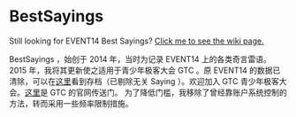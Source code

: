 BestSayings
===================
Still looking for EVENT14 Best Sayings? [Click me to see the wiki page.](https://github.com/laosb/BestSayings/wiki/EVENT14-Best-Sayings)

BestSayings ，始创于 2014 年，当时为记录 EVENT14 上的各类奇言雷语。 2015 年，我将其更新使之适用于青少年极客大会 GTC 。原 EVENT14 的数据已清除，可以在[这里](https://github.com/laosb/BestSayings/wiki/EVENT14-Best-Sayings)看到存档（已剔除无关 Saying ）。欢迎加入 GTC 青少年极客大会。[这里](http://gtc.unihubs.com)是 GTC 的官网传送门。 为了降低门槛，我移除了曾经靠账户系统控制的方法，转而采用一些频率限制措施。
